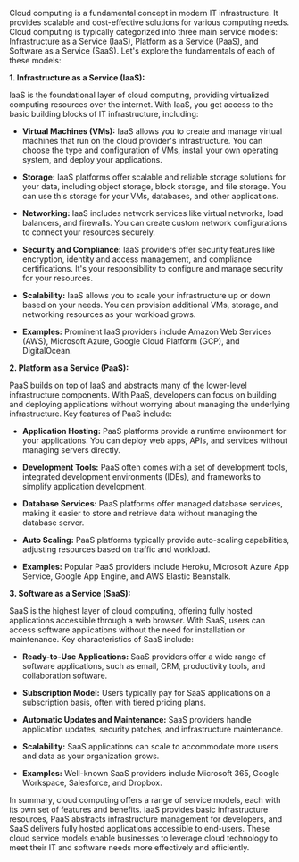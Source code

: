 Cloud computing is a fundamental concept in modern IT infrastructure. It provides scalable and cost-effective solutions for various computing needs. Cloud computing is typically categorized into three main service models: Infrastructure as a Service (IaaS), Platform as a Service (PaaS), and Software as a Service (SaaS). Let's explore the fundamentals of each of these models:

**1. Infrastructure as a Service (IaaS):**

IaaS is the foundational layer of cloud computing, providing virtualized computing resources over the internet. With IaaS, you get access to the basic building blocks of IT infrastructure, including:

- **Virtual Machines (VMs):** IaaS allows you to create and manage virtual machines that run on the cloud provider's infrastructure. You can choose the type and configuration of VMs, install your own operating system, and deploy your applications.

- **Storage:** IaaS platforms offer scalable and reliable storage solutions for your data, including object storage, block storage, and file storage. You can use this storage for your VMs, databases, and other applications.

- **Networking:** IaaS includes network services like virtual networks, load balancers, and firewalls. You can create custom network configurations to connect your resources securely.

- **Security and Compliance:** IaaS providers offer security features like encryption, identity and access management, and compliance certifications. It's your responsibility to configure and manage security for your resources.

- **Scalability:** IaaS allows you to scale your infrastructure up or down based on your needs. You can provision additional VMs, storage, and networking resources as your workload grows.

- **Examples:** Prominent IaaS providers include Amazon Web Services (AWS), Microsoft Azure, Google Cloud Platform (GCP), and DigitalOcean.

**2. Platform as a Service (PaaS):**

PaaS builds on top of IaaS and abstracts many of the lower-level infrastructure components. With PaaS, developers can focus on building and deploying applications without worrying about managing the underlying infrastructure. Key features of PaaS include:

- **Application Hosting:** PaaS platforms provide a runtime environment for your applications. You can deploy web apps, APIs, and services without managing servers directly.

- **Development Tools:** PaaS often comes with a set of development tools, integrated development environments (IDEs), and frameworks to simplify application development.

- **Database Services:** PaaS platforms offer managed database services, making it easier to store and retrieve data without managing the database server.

- **Auto Scaling:** PaaS platforms typically provide auto-scaling capabilities, adjusting resources based on traffic and workload.

- **Examples:** Popular PaaS providers include Heroku, Microsoft Azure App Service, Google App Engine, and AWS Elastic Beanstalk.

**3. Software as a Service (SaaS):**

SaaS is the highest layer of cloud computing, offering fully hosted applications accessible through a web browser. With SaaS, users can access software applications without the need for installation or maintenance. Key characteristics of SaaS include:

- **Ready-to-Use Applications:** SaaS providers offer a wide range of software applications, such as email, CRM, productivity tools, and collaboration software.

- **Subscription Model:** Users typically pay for SaaS applications on a subscription basis, often with tiered pricing plans.

- **Automatic Updates and Maintenance:** SaaS providers handle application updates, security patches, and infrastructure maintenance.

- **Scalability:** SaaS applications can scale to accommodate more users and data as your organization grows.

- **Examples:** Well-known SaaS providers include Microsoft 365, Google Workspace, Salesforce, and Dropbox.

In summary, cloud computing offers a range of service models, each with its own set of features and benefits. IaaS provides basic infrastructure resources, PaaS abstracts infrastructure management for developers, and SaaS delivers fully hosted applications accessible to end-users. These cloud service models enable businesses to leverage cloud technology to meet their IT and software needs more effectively and efficiently.